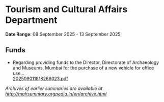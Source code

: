 # Tourism and Cultural Affairs Department

**Date Range**: 08 September 2025 - 13 September 2025


## Funds
- Regarding providing funds to the Director, Directorate of Archaeology and Museums, Mumbai for the purchase of a new vehicle for office use...\
  [202509011818266023.pdf](https://gr.maharashtra.gov.in/Site/Upload/Government%20Resolutions/English/202509011818266023.pdf)


*Archives of earlier summaries are available at http://mahsummary.orgpedia.in/en/archive.html*